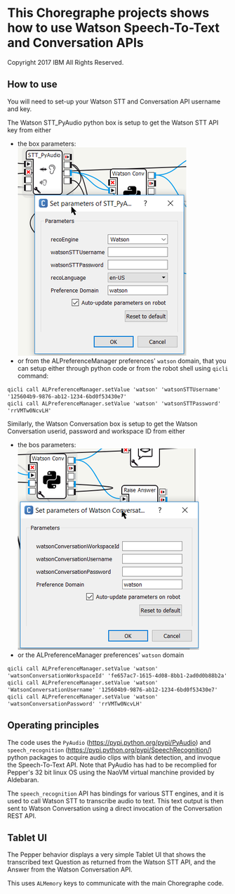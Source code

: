 # This Choregraphe projects shows how to use Watson Speech-To-Text and Conversation APIs
Copyright 2017 IBM All Rights Reserved.
## How to use
You will need to set-up your Watson STT and Conversation API username and key.

The Watson STT_PyAudio python box is setup to get the Watson STT API key from either
  * the box parameters:  
![img-paste-20171218143216224.png](readme_images\theWatsonSTTPythonBoxIsSetupToGetTheWatsonSTTAPIKeyFromEitherTheBoxParameters.png)  
  * or from the ALPreferenceManager preferences' ```watson``` domain, that you can setup either through python code or from the robot shell using ```qicli``` command:
```
qicli call ALPreferenceManager.setValue 'watson' 'watsonSTTUsername' '125604b9-9876-ab12-1234-6bd0f53430e7'
qicli call ALPreferenceManager.setValue 'watson' 'watsonSTTPassword' 'rrVMTw0NcvLH'
```
Similarly, the Watson Conversation box is setup to get the Watson Conversation userid, password and workspace ID from either 
   * the bos parameters: ![img-paste-20171218171038627.png](readme_images\img-paste-20171218171038627.png)
   * or the ALPreferenceManager preferences' ```watson``` domain
```
qicli call ALPreferenceManager.setValue 'watson' 'watsonConversationWorkspaceId' 'fe657ac7-1615-4d08-8bb1-2ad0d0b88b2a'
qicli call ALPreferenceManager.setValue 'watson' 'WatsonConversationUsername' '125604b9-9876-ab12-1234-6bd0f53430e7'
qicli call ALPreferenceManager.setValue 'watson' 'watsonConversationPassword' 'rrVMTw0NcvLH'
```

## Operating principles
The code uses the ```PyAudio``` (https://pypi.python.org/pypi/PyAudio) and ```speech_recognition``` (https://pypi.python.org/pypi/SpeechRecognition/) python packages to acquire audio clips with blank detection, and invoque the Speech-To-Text API. Note that PyAudio has had to be recomplied for Pepper's 32 bit linux OS using the NaoVM virtual manchine provided by Aldebaran.

The ```speech_recognition``` API has bindings for various STT engines, and it is used to call Watson STT to transcribe audio to text.
This text output is then sent to Watson Conversation using a direct invocation of the Conversation REST API. 

## Tablet UI
The Pepper behavior displays a very simple Tablet UI that shows the transcribed text Question as returned from the Watson STT API, and the Answer from the Watson Conversation API.

This uses ```ALMemory``` keys to communicate with the main Choregraphe code.